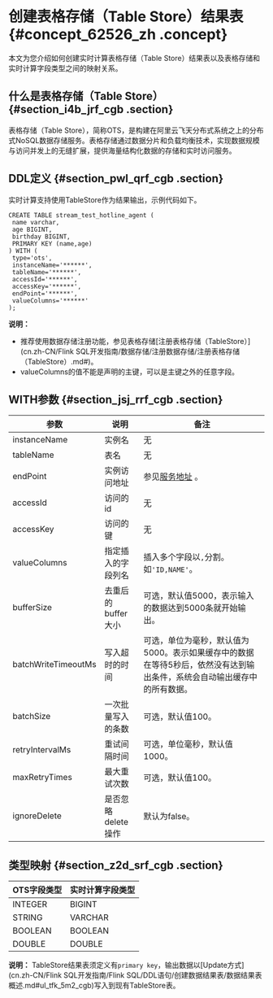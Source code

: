 # 创建表格存储（Table Store）结果表 {#concept_62526_zh .concept}

本文为您介绍如何创建实时计算表格存储（Table Store）结果表以及表格存储和实时计算字段类型之间的映射关系。

## 什么是表格存储（Table Store） {#section_i4b_jrf_cgb .section}

表格存储（Table Store），简称OTS，是构建在阿里云飞天分布式系统之上的分布式NoSQL数据存储服务。表格存储通过数据分片和负载均衡技术，实现数据规模与访问并发上的无缝扩展，提供海量结构化数据的存储和实时访问服务。

## DDL定义 {#section_pwl_qrf_cgb .section}

实时计算支持使用TableStore作为结果输出，示例代码如下。

```language-sql
CREATE TABLE stream_test_hotline_agent (
 name varchar,
 age BIGINT,
 birthday BIGINT,
 PRIMARY KEY (name,age)
) WITH (
 type='ots',
 instanceName='******',
 tableName='******',
 accessId='******',
 accessKey='******',
 endPoint='******',
 valueColumns='******'
);

```

**说明：** 

-   推荐使用数据存储注册功能，参见表格存储[注册表格存储（TableStore）](cn.zh-CN/Flink SQL开发指南/数据存储/注册数据存储/注册表格存储（TableStore）.md#)。
-   valueColumns的值不能是声明的主键，可以是主键之外的任意字段。

## WITH参数 {#section_jsj_rrf_cgb .section}

|参数|说明|备注|
|--|--|--|
|instanceName|实例名|无|
|tableName|表名|无|
|endPoint|实例访问地址|参见[服务地址](../../../../../cn.zh-CN/产品简介/名词解释/服务地址.md#) 。|
|accessId|访问的id|无|
|accessKey|访问的键|无|
|valueColumns|指定插入的字段列名|插入多个字段以`,`分割。如`'ID,NAME'`。|
|bufferSize|去重后的buffer大小|可选，默认值5000，表示输入的数据达到5000条就开始输出。|
|batchWriteTimeoutMs|写入超时的时间|可选，单位为毫秒，默认值为5000。表示如果缓存中的数据在等待5秒后，依然没有达到输出条件，系统会自动输出缓存中的所有数据。|
|batchSize|一次批量写入的条数|可选，默认值100。|
|retryIntervalMs|重试间隔时间|可选，单位毫秒，默认值1000。|
|maxRetryTimes|最大重试次数|可选，默认值100。|
|ignoreDelete|是否忽略delete操作|默认为false。|

## 类型映射 {#section_z2d_srf_cgb .section}

|OTS字段类型|实时计算字段类型|
|-------|--------|
|INTEGER|BIGINT|
|STRING|VARCHAR|
|BOOLEAN|BOOLEAN|
|DOUBLE|DOUBLE|

**说明：** TableStore结果表须定义有`primary key`，输出数据以[Update方式](cn.zh-CN/Flink SQL开发指南/Flink SQL/DDL语句/创建数据结果表/数据结果表概述.md#ul_tfk_5m2_cgb)写入到现有TableStore表。

